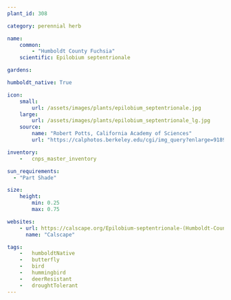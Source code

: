 ```yaml
---
plant_id: 308

category: perennial herb

name: 
    common: 
        - "Humboldt County Fuchsia"   
    scientific: Epilobium septentrionale 

gardens:

humboldt_native: True

icon: 
    small: 
        url: /assets/images/plants/epilobium_septentrionale.jpg 
    large: 
        url: /assets/images/plants/epilobium_septentrionale_lg.jpg 
    source: 
        name: "Robert Potts, California Academy of Sciences"
        url: "https://calphotos.berkeley.edu/cgi/img_query?enlarge=9189+3301+3541+0129"

inventory: 
    -   cnps_master_inventory

sun_requirements:
  - "Part Shade"

size:
    height: 
        min: 0.25
        max: 0.75

websites:
    - url: https://calscape.org/Epilobium-septentrionale-(Humboldt-County-Fuchsia) 
      name: "Calscape"

tags:  
    -   humboldtNative
    -   butterfly
    -   bird
    -   hummingbird
    -   deerResistant
    -   droughtTolerant 
---
```




